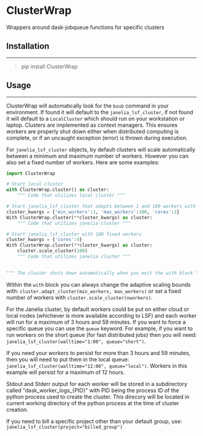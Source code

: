 # ClusterWrap
Wrappers around dask-jobqueue functions for specific clusters

## Installation
---
> pip install ClusterWrap

## Usage
---
ClusterWrap will automatically look for the `bsub` command in your environment. If found it will default to the `janelia_lsf_cluster`, if not found it will default to a `LocalCluster` which should run on your workstation or laptop. Clusters are implemented as context managers. This ensures workers are properly shut down either when distributed computing is complete, or if an uncaught exception (error) is thrown during execution.

For `janelia_lsf_cluster` objects, by default clusters will scale automatically between a minimum and maximum number of workers. However you can also set a fixed number of workers. Here are some examples:

```python
import ClusterWrap

# Start local cluster
with ClusterWrap.cluster() as cluster:
    """ Code that utilizes local cluster """

# Start janelia_lsf_cluster that adapts between 1 and 100 workers with 2 cores per worker
cluster_kwargs = {'min_workers':1, 'max_workers':100, 'cores':2}
With ClusterWrap.cluster(**cluster_kwargs) as cluster:
    """ Code that utilizes janelia cluster """

# Start janelia_lsf_cluster with 100 fixed workers
cluster_kwargs = {'cores':4}
With ClusterWrap.cluster(**cluster_kwargs) as cluster:
    cluster.scale_cluster(100)
    """ Code that utilizes janelia cluster """
    

""" The cluster shuts down automatically when you exit the with block """
```

Within the `with` block you can always change the adaptive scaling bounds with: `cluster.adapt_cluster(min_workers, max_workers)` or set a fixed number of workers with `cluster.scale_cluster(nworkers)`.

For the Janelia cluster, by default workers could be put on either cloud or local nodes (whichever is more available according to LSF) and each worker will run for a maximum of 3 hours and 59 minutes. If you want to force a specific queue you can use the `queue` keyword. For example, if you want to run workers on the short queue (for fast distributed jobs) then you will need: `janelia_lsf_cluster(walltime="1:00", queue="short")`.

If you need your workers to persist for more than 3 hours and 59 minutes, then you will need to put them in the local queue: `janelia_lsf_cluster(walltime="12:00", queue="local")`. Workers in this example will persist for a maximum of 12 hours.

Stdout and Stderr output for each worker will be stored in a subdirectory called "dask_worker_logs_{PID}" with PID being the process ID of the python process used to create the cluster. This direcory will be located in current working directory of the python process at the time of cluster creation.

If you need to bill a specific project other than your default group, use: `janelia_lsf_cluster(project="billed_group")`

